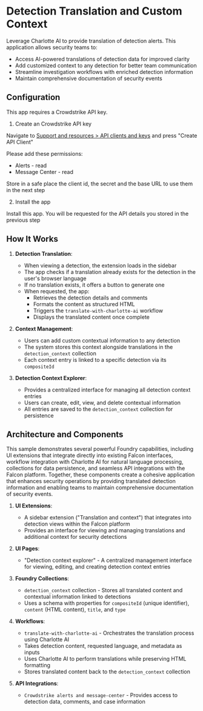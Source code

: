 # Detection Translation and Custom Context

Leverage Charlotte AI to provide translation of detection alerts. This application allows security teams to:

- Access AI-powered translations of detection data for improved clarity
- Add customized context to any detection for better team communication
- Streamline investigation workflows with enriched detection information
- Maintain comprehensive documentation of security events

## Configuration

This app requires a Crowdstrike API key.

1. Create an Crowdstrike API key

Navigate to [Support and resources > API clients and keys](/api-clients-and-keys) and press "Create API Client"

Please add these permissions:

- Alerts - read
- Message Center - read

Store in a safe place the client id, the secret and the base URL to use them in the next step

2. Install the app

Install this app. You will be requested for the API details you stored in the previous step

## How It Works

1. **Detection Translation**:

   - When viewing a detection, the extension loads in the sidebar
   - The app checks if a translation already exists for the detection in the user's browser language
   - If no translation exists, it offers a button to generate one
   - When requested, the app:
     - Retrieves the detection details and comments
     - Formats the content as structured HTML
     - Triggers the `translate-with-charlotte-ai` workflow
     - Displays the translated content once complete

2. **Context Management**:

   - Users can add custom contextual information to any detection
   - The system stores this context alongside translations in the `detection_context` collection
   - Each context entry is linked to a specific detection via its `compositeId`

3. **Detection Context Explorer**:
   - Provides a centralized interface for managing all detection context entries
   - Users can create, edit, view, and delete contextual information
   - All entries are saved to the `detection_context` collection for persistence

## Architecture and Components

This sample demonstrates several powerful Foundry capabilities, including UI extensions that integrate directly into existing Falcon interfaces, workflow integration with Charlotte AI for natural language processing, collections for data persistence, and seamless API integrations with the Falcon platform. Together, these components create a cohesive application that enhances security operations by providing translated detection information and enabling teams to maintain comprehensive documentation of security events.

1. **UI Extensions**:

   - A sidebar extension ("Translation and context") that integrates into detection views within the Falcon platform
   - Provides an interface for viewing and managing translations and additional context for security detections

2. **UI Pages**:

   - "Detection context explorer" - A centralized management interface for viewing, editing, and creating detection context entries

3. **Foundry Collections**:

   - `detection_context` collection - Stores all translated content and contextual information linked to detections
   - Uses a schema with properties for `compositeId` (unique identifier), `content` (HTML content), `title`, and `type`

4. **Workflows**:

   - `translate-with-charlotte-ai` - Orchestrates the translation process using Charlotte AI
   - Takes detection content, requested language, and metadata as inputs
   - Uses Charlotte AI to perform translations while preserving HTML formatting
   - Stores translated content back to the `detection_context` collection

5. **API Integrations**:
   - `Crowdstrike alerts and message-center` - Provides access to detection data, comments, and case information
